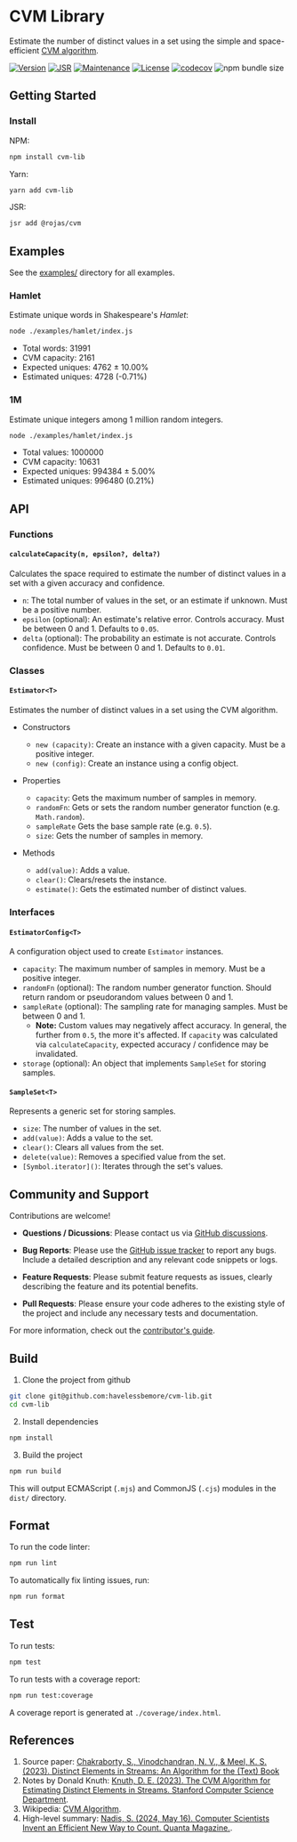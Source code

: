 # CVM Library

Estimate the number of distinct values in a set using the simple and space-efficient [CVM algorithm](https://arxiv.org/pdf/2301.10191v2).

[![Version](https://img.shields.io/npm/v/cvm-lib.svg)](https://www.npmjs.com/package/cvm-lib)
[![JSR](https://jsr.io/badges/@rojas/cvm)](https://jsr.io/@rojas/cvm)
[![Maintenance](https://img.shields.io/maintenance/yes/2024.svg)](https://github.com/havelessbemore/cvm-lib/graphs/commit-activity)
[![License](https://img.shields.io/github/license/havelessbemore/cvm-lib.svg)](https://github.com/havelessbemore/cvm-lib/blob/master/LICENSE)
[![codecov](https://codecov.io/gh/havelessbemore/cvm-lib/graph/badge.svg?token=F362G7C9U0)](https://codecov.io/gh/havelessbemore/cvm-lib)
![npm bundle size](https://img.shields.io/bundlephobia/minzip/cvm-lib)

## Getting Started

### Install

NPM:

```bash
npm install cvm-lib
```

Yarn:

```bash
yarn add cvm-lib
```

JSR:

```bash
jsr add @rojas/cvm
```

## Examples

See the [examples/](./examples/) directory for all examples.

### Hamlet

Estimate unique words in Shakespeare's _Hamlet_:

```bash
node ./examples/hamlet/index.js
```

- Total words: 31991
- CVM capacity: 2161
- Expected uniques: 4762 ± 10.00%
- Estimated uniques: 4728 (-0.71%)

### 1M

Estimate unique integers among 1 million random integers.

```bash
node ./examples/hamlet/index.js
```

- Total values: 1000000
- CVM capacity: 10631
- Expected uniques: 994384 ± 5.00%
- Estimated uniques: 996480 (0.21%)

## API

### Functions

#### `calculateCapacity(n, epsilon?, delta?)`

Calculates the space required to estimate the number of distinct values in a set with a given accuracy and confidence.

- `n`: The total number of values in the set, or an estimate if unknown. Must be a positive number.
- `epsilon` (optional): An estimate's relative error. Controls accuracy. Must be between 0 and 1. Defaults to `0.05`.
- `delta` (optional): The probability an estimate is not accurate. Controls confidence. Must be between 0 and 1. Defaults to `0.01`.

### Classes

#### `Estimator<T>`

Estimates the number of distinct values in a set using the CVM algorithm.

- Constructors

  - `new (capacity)`: Create an instance with a given capacity. Must be a positive integer.
  - `new (config)`: Create an instance using a config object.

- Properties

  - `capacity`: Gets the maximum number of samples in memory.
  - `randomFn`: Gets or sets the random number generator function (e.g. `Math.random`).
  - `sampleRate` Gets the base sample rate (e.g. `0.5`).
  - `size`: Gets the number of samples in memory.

- Methods

  - `add(value)`: Adds a value.
  - `clear()`: Clears/resets the instance.
  - `estimate()`: Gets the estimated number of distinct values.

### Interfaces

#### `EstimatorConfig<T>`

A configuration object used to create `Estimator` instances.

- `capacity`: The maximum number of samples in memory. Must be a positive integer.
- `randomFn` (optional): The random number generator function. Should return random or pseudorandom values between 0 and 1.
- `sampleRate` (optional): The sampling rate for managing samples. Must be between 0 and 1.
  - **Note:** Custom values may negatively affect accuracy. In general, the further from
    `0.5`, the more it's affected. If `capacity` was calculated via `calculateCapacity`,
    expected accuracy / confidence may be invalidated.
- `storage` (optional): An object that implements `SampleSet` for storing samples.

#### `SampleSet<T>`

Represents a generic set for storing samples.

- `size`: The number of values in the set.
- `add(value)`: Adds a value to the set.
- `clear()`: Clears all values from the set.
- `delete(value)`: Removes a specified value from the set.
- `[Symbol.iterator]()`: Iterates through the set's values.

## Community and Support

Contributions are welcome!

- **Questions / Dicussions**: Please contact us via [GitHub discussions](https://github.com/havelessbemore/cvm-lib/discussions).

- **Bug Reports**: Please use the [GitHub issue tracker](https://github.com/havelessbemore/cvm-lib/issues) to report any bugs. Include a detailed description and any relevant code snippets or logs.

- **Feature Requests**: Please submit feature requests as issues, clearly describing the feature and its potential benefits.

- **Pull Requests**: Please ensure your code adheres to the existing style of the project and include any necessary tests and documentation.

For more information, check out the [contributor's guide](./CONTRIBUTING.md).

## Build

1. Clone the project from github

```bash
git clone git@github.com:havelessbemore/cvm-lib.git
cd cvm-lib
```

2. Install dependencies

```bash
npm install
```

3. Build the project

```bash
npm run build
```

This will output ECMAScript (`.mjs`) and CommonJS (`.cjs`) modules in the `dist/` directory.

## Format

To run the code linter:

```bash
npm run lint
```

To automatically fix linting issues, run:

```bash
npm run format
```

## Test

To run tests:

```bash
npm test
```

To run tests with a coverage report:

```bash
npm run test:coverage
```

A coverage report is generated at `./coverage/index.html`.

## References

1. Source paper: [Chakraborty, S., Vinodchandran, N. V., & Meel, K. S. (2023). Distinct Elements in Streams: An Algorithm for the (Text) Book](https://arxiv.org/pdf/2301.10191v2)
1. Notes by Donald Knuth: [Knuth, D. E. (2023). The CVM Algorithm for Estimating Distinct Elements in Streams. Stanford Computer Science Department](https://cs.stanford.edu/~knuth/papers/cvm-note.pdf).
1. Wikipedia: [CVM Algorithm](https://en.wikipedia.org/wiki/Count-distinct_problem#CVM_Algorithm).
1. High-level summary: [Nadis, S. (2024, May 16). Computer Scientists Invent an Efficient New Way to Count. Quanta Magazine.](https://www.quantamagazine.org/computer-scientists-invent-an-efficient-new-way-to-count-20240516/).
